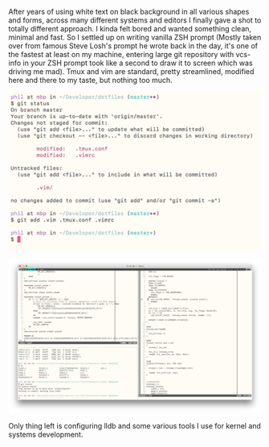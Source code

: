 After years of using white text on black background in all various shapes and forms, across many different systems and editors I finally gave a shot to totally different approach. I kinda felt bored and wanted something clean, minimal and fast. So I settled up on writing vanilla ZSH prompt (Mostly taken over from famous Steve Losh's prompt he wrote back in the day, it's one of the fastest at least on my machine, entering large git repository with vcs-info in your ZSH prompt took like a second to draw it to screen which was driving me mad). Tmux and vim are standard, pretty streamlined, modified here and there to my taste, but nothing too much.

![prompt](https://raw.githubusercontent.com/FilipMiletic/Dotfiles/master/screenshots/Screen%20Shot%202017-06-23%20at%2014.56.18.png)

![complete setup](https://raw.githubusercontent.com/FilipMiletic/Dotfiles/master/screenshots/Screen%20Shot%202017-06-23%20at%2014.54.17.png)

Only thing left is configuring lldb and some various tools I use for kernel and systems development.
